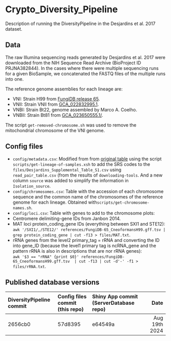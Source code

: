 # Crypto_Diversity_Pipeline

Description of running the DiversityPipeline in the Desjardins et al. 2017 dataset.

## Data

The raw Illumina sequencing reads generated by Desjardins et al. 2017 were downloaded from the NIH Sequence Read Archive (BioProject ID PRJNA382844). In the cases where there were multiple sequencing runs for a given BioSample, we concatenated the FASTQ files of the multiple runs into one.  

The reference genome assemblies for each lineage are:
 * VNI: Strain H99 from [FungiDB release 65](https://fungidb.org/common/downloads/release-65/CneoformansH99/fasta/data/FungiDB-65_CneoformansH99_Genome.fasta).  
 * VNII: Strain VNII from [GCA_022832995.1](https://www.ncbi.nlm.nih.gov/datasets/genome/GCA_022832995.1/).  
 * VNBI: Strain Bt22, genome assembled by Marco A. Coelho.  
 * VNBII: Strain Bt81 from [GCA_023650555.1/](https://www.ncbi.nlm.nih.gov/datasets/genome/GCA_023650555.1/).

The script `get-removed-chromosome.sh` was used to remove the mitochondrial chromosome of the VNI genome.

## Config files 
* `config/metadata.csv`: Modified from from [original table](https://genome.cshlp.org/content/suppl/2017/06/05/gr.218727.116.DC1/Supplemental_Table_S1.xlsx) using the script `scripts/get-lineage-of-samples.xsh` to add the SRS codes to the `files/Desjardins_Supplemental_Table_S1.csv` using `read_pair_table.csv` (from the results of `downloading-tools`. And a new column `source` was added to simplify the information in `Isolation_source`.  
* `config/chromosomes.csv`: Table with the accession of each chromosome sequence and the common name of the chromosomes of the reference genome for each lineage. Obtained with`scripts/get-chromosome-names.sh`.  
* `config/loci.csv`: Table with genes to add to the chromosome plots:
 * Centromere delimiting-gene IDs from Janbon 2014. 
 * MAT loci protein_coding_gene IDs (everything between SXI1 and STE12):  
`awk '/SXI1/,/STE12/' references/FungiDB-65_CneoformansH99.gff.tsv | grep protein_coding_gene | cut -f13 > files/MAT.txt`.  
 * rRNA genes from the level2 primary_tag = rRNA and converting the ID into gene_ID (because the level1 primary tag is ncRNA_gene and the pattern rRNA is also in descriptions that are nor rRNA genes):  
`awk '$3 == "rRNA" {print $0}' references/FungiDB-65_CneoformansH99.gff.tsv  | cut -f13 | cut -d'-' -f1 > files/rRNA.txt`.

## Published database versions

| DiversityPipeline commit | Config files commit (this repo) | Shiny App commit (ServerDatabase repo) | Date |
| :----------------------- | :------------------------------ |:-------------------------------------- |----: |
|2656cb0|57d8395|e64549a|Aug 19th 2024|
